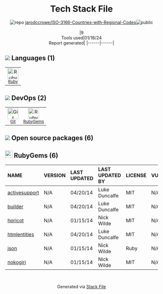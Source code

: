 <!--
&lt;--- Readme.md Snippet without images Start ---&gt;
## Tech Stack
jarodccrowe/ISO-3166-Countries-with-Regional-Codes is built on the following main stack:

- [Ruby](https://www.ruby-lang.org) – Languages

Full tech stack [here](/techstack.md)

&lt;--- Readme.md Snippet without images End ---&gt;

&lt;--- Readme.md Snippet with images Start ---&gt;
## Tech Stack
jarodccrowe/ISO-3166-Countries-with-Regional-Codes is built on the following main stack:

- <img width='25' height='25' src='https://img.stackshare.io/service/989/ruby.png' alt='Ruby'/> [Ruby](https://www.ruby-lang.org) – Languages

Full tech stack [here](/techstack.md)

&lt;--- Readme.md Snippet with images End ---&gt;
-->
<div align="center">

# Tech Stack File
![](https://img.stackshare.io/repo.svg "repo") [jarodccrowe/ISO-3166-Countries-with-Regional-Codes](https://github.com/jarodccrowe/ISO-3166-Countries-with-Regional-Codes)![](https://img.stackshare.io/public_badge.svg "public")
<br/><br/>
|9<br/>Tools used|01/18/24 <br/>Report generated|
|------|------|
</div>

## <img src='https://img.stackshare.io/languages.svg'/> Languages (1)
<table><tr>
  <td align='center'>
  <img width='36' height='36' src='https://img.stackshare.io/service/989/ruby.png' alt='Ruby'>
  <br>
  <sub><a href="https://www.ruby-lang.org">Ruby</a></sub>
  <br>
  <sub></sub>
</td>

</tr>
</table>

## <img src='https://img.stackshare.io/devops.svg'/> DevOps (2)
<table><tr>
  <td align='center'>
  <img width='36' height='36' src='https://img.stackshare.io/service/1046/git.png' alt='Git'>
  <br>
  <sub><a href="http://git-scm.com/">Git</a></sub>
  <br>
  <sub></sub>
</td>

<td align='center'>
  <img width='36' height='36' src='https://img.stackshare.io/service/12795/5jL6-BA5_400x400.jpeg' alt='RubyGems'>
  <br>
  <sub><a href="https://rubygems.org/">RubyGems</a></sub>
  <br>
  <sub></sub>
</td>

</tr>
</table>


## <img src='https://img.stackshare.io/group.svg' /> Open source packages (6)</h2>

## <img width='24' height='24' src='https://img.stackshare.io/service/12795/5jL6-BA5_400x400.jpeg'/> RubyGems (6)

|NAME|VERSION|LAST UPDATED|LAST UPDATED BY|LICENSE|VULNERABILITIES|
|:------|:------|:------|:------|:------|:------|
|[activesupport](https://rubygems.org/activesupport)|N/A|04/20/14|Luke Duncalfe |MIT|N/A|
|[builder](https://rubygems.org/builder)|N/A|04/20/14|Luke Duncalfe |MIT|N/A|
|[hpricot](https://rubygems.org/hpricot)|N/A|01/15/14|Nick Wilde |MIT|N/A|
|[htmlentities](https://rubygems.org/htmlentities)|N/A|04/20/14|Luke Duncalfe |MIT|N/A|
|[json](https://rubygems.org/json)|N/A|01/15/14|Nick Wilde |Ruby|N/A|
|[nokogiri](https://rubygems.org/nokogiri)|N/A|01/15/14|Nick Wilde |MIT|N/A|

<br/>
<div align='center'>

Generated via [Stack File](https://github.com/marketplace/stack-file)

